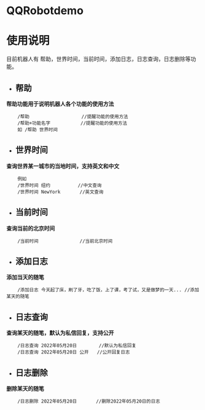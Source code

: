 # QQRobotdemo
# 使用说明

目前机器人有 帮助，世界时间，当前时间，添加日志，日志查询，日志删除等功能。

- ## 帮助

**帮助功能用于说明机器人各个功能的使用方法**
```
    /帮助                   //提醒功能的使用方法
    /帮助+功能名字           //提醒功能的使用方法
    如 /帮助 世界时间 
```

- ## 世界时间
**查询世界某一城市的当地时间，支持英文和中文**
```
    例如
    /世界时间 纽约          //中文查询
    /世界时间 NewYork       //英文查询
```

- ## 当前时间
**查询当前的北京时间**
```
    /当前时间               //当前北京时间
```

- ## 添加日志
**添加当天的随笔**
```
    /添加日志 今天起了床，刷了牙，吃了饭，上了课，考了试，又是做梦的一天... //添加某天的随笔
```

- ## 日志查询
**查询某天的随笔，默认为私信回复，支持公开**
```
    /日志查询 2022年05月20日        //默认为私信回复
    /日志查询 2022年05月20日 公开   //公开回复日志
```

- ## 日志删除
**删除某天的随笔**
```
    /日志删除 2022年05月20日       //删除2022年05月20日的日志
```